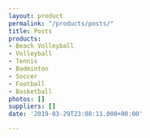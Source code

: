 ```yaml
---
layout: product
permalink: "/products/posts/"
title: Posts
products:
- Beach Volleyball
- Volleyball
- Tennis
- Badminton
- Soccer
- Football
- Basketball
photos: []
suppliers: []
date: '2019-03-29T23:08:11.000+00:00'

---
```

